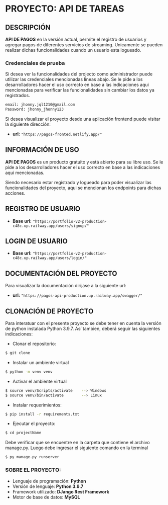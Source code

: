 # PROYECTO: API DE TAREAS

## DESCRIPCIÓN

__API DE PAGOS__ en la versión actual, permite el registro de usuarios y agregar pagos de diferentes servicios de streaming. Unicamente se pueden realizar dichas funcionalidades cuando un usuario esta logueado.

### Credenciales de prueba

Si desea ver la funcionalidades del projecto como administrador puede utilizar las credenciales mencionadas líneas abajo. Se le pide a los desarrolladores hacer el uso correcto en base a las indicaciones aqui mencionadas para verificar las funcionalidades sin cambiar los datos ya registrados.

```sh 
email: jhonny.jql1210@gmail.com 
Password: jhonny_jhonny123
```

Si desea visualizar el proyecto desde una aplicación frontend puede visitar la siguiente dirección:

- __url:__  `"https://pagos-fronted.netlify.app/"`


## INFORMACIÓN DE USO

__API DE PAGOS__ es un producto gratuito y está abierto para su libre uso. Se le pide a los desarrolladores hacer el uso correcto en base a las indicaciones aqui mencionadas.

Siendo necesario estar registrado y logueado para poder visualizar las funcionalidades del proyecto, aqui se mencionan los endpoints para dichas acciones.

## REGISTRO DE USUARIO

- __Base url:__  `"https://portfolio-v2-production-c48c.up.railway.app/users/signup/"`


## LOGIN DE USUARIO

- __Base url:__  `"https://portfolio-v2-production-c48c.up.railway.app/users/login/"`



## DOCUMENTACIÓN DEL PROYECTO

Para visualizar la documentación dirijase a la siguiente url:

- __url:__  `"https://pagos-api-production.up.railway.app/swagger/"`


## CLONACIÓN DE PROYECTO

Para interatuar con el presente proyecto se debe tener en cuenta la versión de python instalada Python 3.9.7. Así tambien, deberá seguir las siguientes indicaciones:

- Clonar el repositorio:
```sh
$ git clone 
```

- Instalar un ambiente virtual
```sh
$ python -m venv venv
```

- Activar el ambiente virtual
```sh
$ source venv/Scripts/activate    --> Windows
$ source venv/bin/activate        --> Linux
```

- Instalar requerimientos:
```sh
$ pip install -r requirements.txt
```

- Ejecutar el proyecto:
```sh
$ cd projectName
```
Debe verificar que se encuentre en la carpeta que contiene el archivo manage.py. Luego debe ingresar el siguiente comando en la terminal
```sh
$ py manage.py runserver
```


### SOBRE EL PROYECTO:

- Lenguaje de programación: __Python__
- Versión de lenguaje: __Python 3.9.7__
- Framework utilizado: __DJango Rest Framework__
- Motor de base de datos: __MySQL__